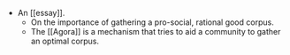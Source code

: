 - An [[essay]].
  - On the importance of gathering a pro-social, rational good corpus.
  - The [[Agora]] is a mechanism that tries to aid a community to gather an optimal corpus.

